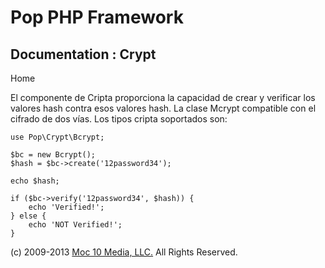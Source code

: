 Pop PHP Framework
=================

Documentation : Crypt
-----------------------

Home

El componente de Cripta proporciona la capacidad de crear y verificar los valores hash contra esos valores hash. La clase Mcrypt compatible con el cifrado de dos vías. Los tipos cripta soportados son:

    use Pop\Crypt\Bcrypt;

    $bc = new Bcrypt();
    $hash = $bc->create('12password34');

    echo $hash;

    if ($bc->verify('12password34', $hash)) {
        echo 'Verified!';
    } else {
        echo 'NOT Verified!';
    }

\(c) 2009-2013 [Moc 10 Media, LLC.](http://www.moc10media.com) All
Rights Reserved.
